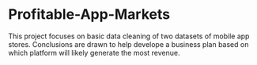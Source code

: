 # Profitable-App-Markets
This project focuses on basic data cleaning of two datasets of mobile app stores. Conclusions are drawn to help develope a business plan based on which platform will likely generate the most revenue. 
